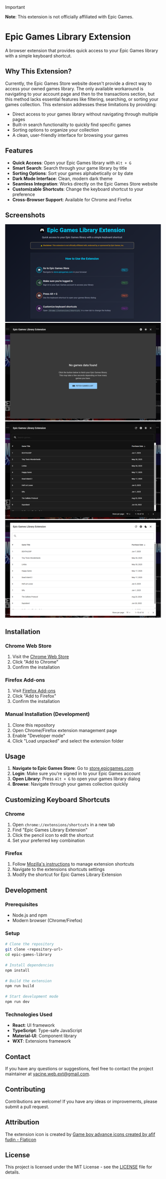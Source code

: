 > [!IMPORTANT]
> **Note**: This extension is not officially affiliated with Epic Games.

# Epic Games Library Extension

A browser extension that provides quick access to your Epic Games library with a simple keyboard shortcut.

## Why This Extension?

Currently, the Epic Games Store website doesn't provide a direct way to access your owned games library. The only available workaround is navigating to your account page and then to the transactions section, but this method lacks essential features like filtering, searching, or sorting your games collection. This extension addresses these limitations by providing:

- Direct access to your games library without navigating through multiple pages
- Built-in search functionality to quickly find specific games
- Sorting options to organize your collection
- A clean, user-friendly interface for browsing your games

## Features

- **Quick Access**: Open your Epic Games library with `Alt + G`
- **Smart Search**: Search through your game library by title
- **Sorting Options**: Sort your games alphabetically or by date
- **Dark Mode Interface**: Clean, modern dark theme
- **Seamless Integration**: Works directly on the Epic Games Store website
- **Customizable Shortcuts**: Change the keyboard shortcut to your preference
- **Cross-Browser Support**: Available for Chrome and Firefox

## Screenshots

![Screenshot_1.png](./images/Screenshot_1.png)
![Screenshot_3.png](./images/Screenshot_3.png)
![Screenshot_4.png](./images/Screenshot_4.png)
![Screenshot_5.png](./images/Screenshot_5.png)

## Installation

### Chrome Web Store
1. Visit the [Chrome Web Store](https://chromewebstore.google.com/detail/hfhellofkjebbchcdffmicekjdomkcmc?utm_source=item-share-cb)
2. Click "Add to Chrome"
3. Confirm the installation

### Firefox Add-ons
1. Visit [Firefox Add-ons](https://addons.mozilla.org/en-US/firefox/addon/epic-games-library-extension/)
2. Click "Add to Firefox"
3. Confirm the installation

### Manual Installation (Development)
1. Clone this repository
2. Open Chrome/Firefox extension management page
3. Enable "Developer mode"
4. Click "Load unpacked" and select the extension folder

## Usage

1. **Navigate to Epic Games Store**: Go to [store.epicgames.com](https://store.epicgames.com)
2. **Login**: Make sure you're signed in to your Epic Games account
3. **Open Library**: Press `Alt + G` to open your games library dialog
4. **Browse**: Navigate through your games collection quickly

## Customizing Keyboard Shortcuts

### Chrome
1. Open `chrome://extensions/shortcuts` in a new tab
2. Find "Epic Games Library Extension"
3. Click the pencil icon to edit the shortcut
4. Set your preferred key combination

### Firefox
1. Follow [Mozilla's instructions](https://support.mozilla.org/en-US/kb/manage-extension-shortcuts-firefox) to manage extension shortcuts
2. Navigate to the extensions shortcuts settings
3. Modify the shortcut for Epic Games Library Extension

## Development

### Prerequisites
- Node.js and npm
- Modern browser (Chrome/Firefox)

### Setup
```bash
# Clone the repository
git clone <repository-url>
cd epic-games-library

# Install dependencies
npm install

# Build the extension
npm run build

# Start development mode
npm run dev
```

### Technologies Used
- **React**: UI framework
- **TypeScript**: Type-safe JavaScript
- **Material-UI**: Component library
- **WXT**: Extensions framework

## Contact

If you have any questions or suggestions, feel free to contact the project maintainer at [yacine.web.ext@gmail.com](mailto:yacine.web.ext@gmail.com).

## Contributing

Contributions are welcome! If you have any ideas or improvements, please submit a pull request.

## Attribution

The extension icon is created by <a href="https://www.flaticon.com/free-icons/game-boy-advance" title="game boy advance icons">Game boy advance icons created by afif fudin - Flaticon</a>

## License

This project is licensed under the MIT License - see the [LICENSE](LICENSE) file for details.
